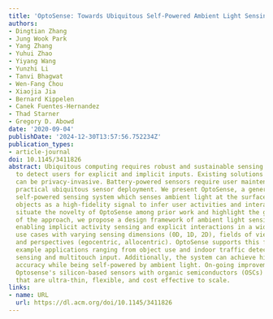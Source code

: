 ```yaml
---
title: 'OptoSense: Towards Ubiquitous Self-Powered Ambient Light Sensing Surfaces'
authors:
- Dingtian Zhang
- Jung Wook Park
- Yang Zhang
- Yuhui Zhao
- Yiyang Wang
- Yunzhi Li
- Tanvi Bhagwat
- Wen-Fang Chou
- Xiaojia Jia
- Bernard Kippelen
- Canek Fuentes-Hernandez
- Thad Starner
- Gregory D. Abowd
date: '2020-09-04'
publishDate: '2024-12-30T13:57:56.752234Z'
publication_types:
- article-journal
doi: 10.1145/3411826
abstract: Ubiquitous computing requires robust and sustainable sensing techniques
  to detect users for explicit and implicit inputs. Existing solutions with cameras
  can be privacy-invasive. Battery-powered sensors require user maintenance, preventing
  practical ubiquitous sensor deployment. We present OptoSense, a general-purpose
  self-powered sensing system which senses ambient light at the surface level of everyday
  objects as a high-fidelity signal to infer user activities and interactions. To
  situate the novelty of OptoSense among prior work and highlight the generalizability
  of the approach, we propose a design framework of ambient light sensing surfaces,
  enabling implicit activity sensing and explicit interactions in a wide range of
  use cases with varying sensing dimensions (0D, 1D, 2D), fields of view (wide, narrow),
  and perspectives (egocentric, allocentric). OptoSense supports this framework through
  example applications ranging from object use and indoor traffic detection, to liquid
  sensing and multitouch input. Additionally, the system can achieve high detection
  accuracy while being self-powered by ambient light. On-going improvements that replace
  Optosense's silicon-based sensors with organic semiconductors (OSCs) enable devices
  that are ultra-thin, flexible, and cost effective to scale.
links:
- name: URL
  url: https://dl.acm.org/doi/10.1145/3411826
---
```

